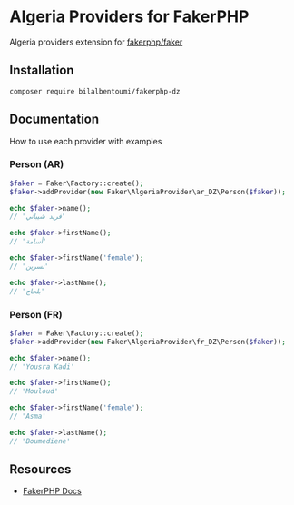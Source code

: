 # Algeria Providers for FakerPHP
Algeria providers extension for [fakerphp/faker](https://fakerphp.github.io)

## Installation
```
composer require bilalbentoumi/fakerphp-dz
```

## Documentation
How to use each provider with examples

### Person (AR)
```php
$faker = Faker\Factory::create();
$faker->addProvider(new Faker\AlgeriaProvider\ar_DZ\Person($faker));

echo $faker->name();
// 'فريد شيباني'

echo $faker->firstName();
// 'أسامة'

echo $faker->firstName('female');
// 'نسرين'

echo $faker->lastName();
// 'بلحاج'
```

### Person (FR)
```php
$faker = Faker\Factory::create();
$faker->addProvider(new Faker\AlgeriaProvider\fr_DZ\Person($faker));

echo $faker->name();
// 'Yousra Kadi'

echo $faker->firstName();
// 'Mouloud'

echo $faker->firstName('female');
// 'Asma'

echo $faker->lastName();
// 'Boumediene'
```

## Resources
- [FakerPHP Docs](https://fakerphp.github.io)
